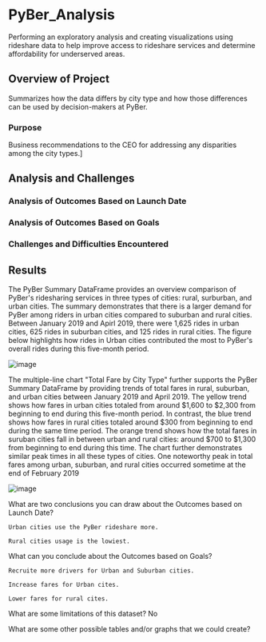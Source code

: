 # PyBer_Analysis

Performing an exploratory analysis and creating visualizations using rideshare data to help improve access to rideshare services and determine affordability for underserved areas.

## Overview of Project

  Summarizes how the data differs by city type and how those differences can be used by decision-makers at PyBer.

### Purpose
Business recommendations to the CEO for addressing any disparities among the city types.]

## Analysis and Challenges

### Analysis of Outcomes Based on Launch Date

### Analysis of Outcomes Based on Goals

### Challenges and Difficulties Encountered

## Results

The PyBer Summary DataFrame provides an overview comparison of PyBer's ridesharing services in three types of cities: rural, surburban, and urban cities. The summary demonstrates that there is a larger demand for PyBer among riders in urban cities compared to suburban and rural cities. Between January 2019 and Apirl 2019, there were 1,625 rides in urban cities, 625 rides in suburban cities, and 125 rides in rural cities. The figure below highlights how rides in Urban cities contributed the most to PyBer's overall rides during this five-month period.

![image](https://user-images.githubusercontent.com/96215773/168151203-7b310fa5-5a65-4bda-b2fa-074b151f31a5.png)

The multiple-line chart "Total Fare by City Type" further supports the PyBer Summary DataFrame by providing trends of total fares in rural, suburban, and urban cities between January 2019 and April 2019. The yellow trend shows how fares in urban cities totaled from around $1,600 to $2,300 from beginning to end during this five-month period. In contrast, the blue trend shows how fares in rural cities totaled around $300 from beginning to end during the same time period. The orange trend shows how the total fares in suruban cities fall in between urban and rural cities: around $700 to $1,300 from beginning to end during this time. The chart further demonstrates similar peak times in all these types of cities. One noteworthy peak in total fares among urban, suburban, and rural cities occurred sometime at the end of February 2019

![image](https://user-images.githubusercontent.com/96215773/168151373-e9c09579-5d0e-4234-a0c3-369c920609c7.png)

What are two conclusions you can draw about the Outcomes based on Launch Date?

    Urban cities use the PyBer rideshare more.
  
    Rural cities usage is the lowiest.

What can you conclude about the Outcomes based on Goals?

    Recruite more drivers for Urban and Suburban cities.

    Increase fares for Urban cites.
    
    Lower fares for rural cites.
  
What are some limitations of this dataset? No

What are some other possible tables and/or graphs that we could create?
